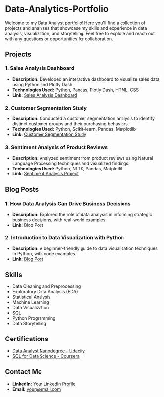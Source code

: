# Data-Analytics-Portfolio

Welcome to my Data Analyst portfolio! Here you'll find a collection of projects and analyses that showcase my skills and experience in data analysis, visualization, and storytelling. Feel free to explore and reach out with any questions or opportunities for collaboration.

## Projects

### 1. Sales Analysis Dashboard

- **Description:** Developed an interactive dashboard to visualize sales data using Python and Plotly Dash.
- **Technologies Used:** Python, Pandas, Plotly Dash, HTML, CSS
- **Link:** [Sales Analysis Dashboard](link-to-dashboard)

### 2. Customer Segmentation Study

- **Description:** Conducted a customer segmentation analysis to identify distinct customer groups and their purchasing behaviors.
- **Technologies Used:** Python, Scikit-learn, Pandas, Matplotlib
- **Link:** [Customer Segmentation Study](link-to-project)

### 3. Sentiment Analysis of Product Reviews

- **Description:** Analyzed sentiment from product reviews using Natural Language Processing techniques and visualized findings.
- **Technologies Used:** Python, NLTK, Pandas, Matplotlib
- **Link:** [Sentiment Analysis Project](link-to-project)

## Blog Posts

### 1. How Data Analysis Can Drive Business Decisions

- **Description:** Explored the role of data analysis in informing strategic business decisions, with real-world examples.
- **Link:** [Blog Post](link-to-post)

### 2. Introduction to Data Visualization with Python

- **Description:** A beginner-friendly guide to data visualization techniques in Python, with code examples.
- **Link:** [Blog Post](link-to-post)

## Skills

- Data Cleaning and Preprocessing
- Exploratory Data Analysis (EDA)
- Statistical Analysis
- Machine Learning
- Data Visualization
- SQL
- Python Programming
- Data Storytelling

## Certifications

- [Data Analyst Nanodegree - Udacity](link-to-certification)
- [SQL for Data Science - Coursera](link-to-certification)

## Contact Me

- **LinkedIn:** [Your LinkedIn Profile](link-to-linkedin)
- **Email:** your@email.com
